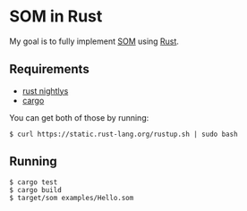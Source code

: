# SOM in Rust

My goal is to fully implement [SOM](http://som-st.github.io/) using [Rust](http://www.rust-lang.org/).

## Requirements

* [rust nightlys](http://www.rust-lang.org/install.html)
* [cargo](https://github.com/rust-lang/cargo)

You can get both of those by running:

```
$ curl https://static.rust-lang.org/rustup.sh | sudo bash
```

## Running

```
$ cargo test
$ cargo build
$ target/som examples/Hello.som
```
